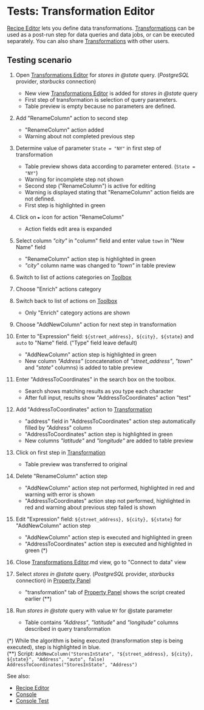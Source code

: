 <!-- TITLE: Tests: Transformation Editor -->
<!-- SUBTITLE: -->

# Tests: Transformation Editor

[Recipe Editor](../features/recipe-editor) lets you define data transformations. [Transformations](../features/recipe-editor.md) can be used as a post-run step for data
queries and data jobs, or can be executed separately. You can also share [Transformations](../features/recipe-editor.md) with other users.

## Testing scenario

1. Open [Transformations Editor](../features/recipe-editor.md) for *stores in @state* query. (*PostgreSQL* provider, *starbucks* connection)
   * New view [Transformations Editor](../features/recipe-editor.md) is added for *stores in @state* query 
   * First step of  transformation is selection of query parameters.
   * Table preview is empty because no parameters are defined.
    
1. Add "RenameColumn" action to second step
   * "RenameColumn" action added
   * Warning about not completed previous step
     
1. Determine value of parameter ```State = "NY"``` in first step of transformation
   * Table preview shows data according to parameter entered. (```State = "NY"```)
   * Warning for incomplete step not shown
   * Second step ("RenameColumn") is active for editing
   * Warning is displayed stating that "RenameColumn" action fields are not defined.
   * First step is highlighted in green

1. Click on ```►``` icon for action "RenameColumn"
   * Action fields edit area is expanded
   
1. Select column *"city"* in "column" field and enter value ```town``` in "New Name" field 
   * "RenameColumn" action step is highlighted in green
   * *"city"* column name was changed to *"town"* in table preview
   
1. Switch to list of actions categories on [Toolbox](../../overview/navigation.md#toolbox)

1. Choose "Enrich" actions category

1. Switch back to list of actions on [Toolbox](../../overview/navigation.md#toolbox)
   * Only "Enrich" category actions are shown
   
1. Choose "AddNewColumn" action for next step in transformation
   
1. Enter to "Expression" field: ```${street_address}, ${city}, ${state}``` and ```auto``` to "Name" field. ("Type" field leave default)
   * "AddNewColumn" action step is highlighted in green
   * New column *"Address"* (concatenation of *"street_address"*, *"town*" and *"state"*  columns) is added to table preview
   
1. Enter "AddressToCoordinates" in the search box on the toolbox. 
   * Search shows matching results as you type each character
   * After full input, results show "AddressToCoordinates" action "test"
   
1. Add "AddressToCoordinates" action to [Transformation](../../transform/recipe-editor.md) 
   * "address" field in "AddressToCoordinates" action step automatically filled by *"Address*" column
   * "AddressToCoordinates" action step is highlighted in green
   * New columns *"latitude"* and *"longitude"* are added to table preview
   
1. Click on first step in [Transformation](../features/recipe-editor.md)
   * Table preview was transferred to original
   
1. Delete "RenameColumn" action step 
   * "AddNewColumn" action step not performed, highlighted in red and warning with error is shown
   * "AddressToCoordinates" action step not performed, highlighted in red and warning about previous step failed is shown
   
1. Edit "Expression" field: ```${street_address}, ${city}, ${state}``` for "AddNewColumn" action step
   * "AddNewColumn" action step is executed and highlighted in green
   * "AddressToCoordinates" action step is executed and highlighted in green (*)
   
1. Close [Transformations Editor](../features/recipe-editor).md view, go to "Connect to data" view

1. Select *stores in @state* query. (*PostgreSQL* provider, *starbucks* connection) in [Property Panel](../overview/property-panel.md)
   * "transformation" tab of [Property Panel](../overview/property-panel.md) shows the script created earlier (**)

1. Run *stores in @state* query with value ```NY``` for @state parameter
   * Table contains *"Address"*, *"latitude"* and *"longitude"* columns described in query transformation
   
(\*) While the algorithm is being executed (transformation step is being executed), step is highlighted in blue.   
(\**) Script: ```AddNewColumn("StoresInState", "${street_address}, ${city}, ${state}", "Address", "auto", false)
                 AddressToCoordinates("StoresInState", "Address")```

 
See also:
  * [Recipe Editor](../../transform/features/recipe-editor.md)
  * [Console](../../overview/navigation.md#console)
  * [Console Test](../../overview/console-test.md)
